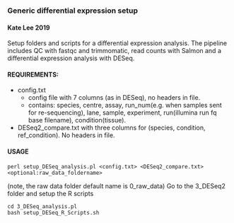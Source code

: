 ### Generic differential expression setup
#### Kate Lee 2019

Setup folders and scripts for a differential expression analysis. The pipeline includes QC with fastqc and trimmomatic, read counts with Salmon and a differential expression analysis with DESeq.

#### REQUIREMENTS:
- config.txt 
    - config file with 7 columns (as in DESeq), no headers in file. 
    - contains: species, centre,  assay, run_num(e.g. when samples sent for re-sequencing), lane, sample,  experiment,  run(illumina run fq base filename), condition(tissue).
- DESeq2_compare.txt with three columns for (species, condition, ref_condition). No headers in file.

#### USAGE
```{perl}
perl setup_DESeq_analysis.pl <config.txt> <DESeq2_compare.txt> <optional:raw_data_foldername>            
```
(note, the raw data folder default name is 0_raw_data)
Go to the 3_DESeq2 folder and setup the R scripts

```{bash}
cd 3_DESeq_analysis.pl
bash setup_DESeq_R_Scripts.sh
```




